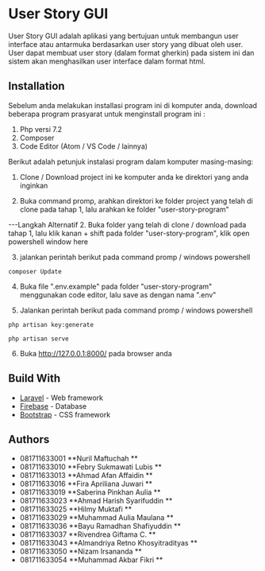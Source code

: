 # User Story GUI

User Story GUI adalah aplikasi yang bertujuan untuk membangun user interface atau antarmuka berdasarkan user story yang dibuat oleh user. User dapat membuat user story (dalam format gherkin) pada sistem ini dan sistem akan menghasilkan user interface dalam format html.

## Installation

Sebelum anda melakukan installasi program ini di komputer anda, download beberapa program prasyarat untuk menginstall program ini :
1. Php versi 7.2
2. Composer
3. Code Editor (Atom / VS Code / lainnya)

Berikut adalah petunjuk instalasi program dalam komputer masing-masing:

1. Clone / Download project ini ke komputer anda ke direktori yang anda inginkan

2. Buka command promp, arahkan direktori ke folder project yang telah di clone pada tahap 1, lalu arahkan ke folder "user-story-program"

---Langkah Alternatif
2. Buka folder yang telah di clone / download pada tahap 1, lalu klik kanan + shift pada folder "user-story-program", klik open powershell window here

3. jalankan perintah berikut pada command promp / windows powershell

```
composer Update

```

4. Buka file ".env.example" pada folder "user-story-program" menggunakan code editor, lalu save as dengan nama ".env"

5. Jalankan perintah berikut pada command promp / windows powershell

```
php artisan key:generate

php artisan serve

```

6. Buka http://127.0.0.1:8000/ pada browser anda


## Build With

* [Laravel](https://laravel.com/) - Web framework
* [Firebase](https://firebase.google.com/) - Database
* [Bootstrap](https://getbootstrap.com/) - CSS framework


## Authors

* 081711633001   **Nuril Maftuchah                  **
* 081711633010   **Febry Sukmawati Lubis            **
* 081711633013   **Ahmad Afan Affaidin              **
* 081711633016   **Fira Apriliana Juwari            **
* 081711633019   **Saberina Pinkhan Aulia           **
* 081711633023   **Ahmad Harish Syarifuddin         **
* 081711633025   **Hilmy Muktafi                    **
* 081711633029   **Muhammad Aulia Maulana           **
* 081711633036   **Bayu Ramadhan Shafiyuddin        **
* 081711633037   **Rivendrea Giftama C.             **
* 081711633043   **Almandriya Retno Khosyitradityas **
* 081711633050   **Nizam Irsananda                  **
* 081711633054   **Muhammad Akbar Fikri             **

